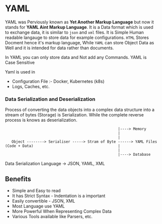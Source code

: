 # YAML
YAML was Perviously known as **Yet Another Markup Language** but now it stands for **YAML Aint Markup Language**. It is a Data format which is used to exchange data, it is similar to `json` and `xml` files. It is Simple Human readable langauge to store data for example configurations. `HTML` Stores Docment hence it's markup language, While `YAML` can store Object Data as Well and it is intended for data rather than documents.

In YAML you can only store data and Not add any Commands. 
YAML is Case Sensitive

Yaml is used in
- Configuration File :- Docker, Kubernetes (k8s)
- Logs, Caches, etc.

### Data Serialization and Deserialization
Process of converting the data objects into a complex data structure into a stream of bytes (Storage) is Serialization.
While the complete reverse process is knows as deserialization. 

```
                                                    |----> Memory
                                                    |
                                                    |
   Object --------> Serialiser -----> Stram of Byte ------> YAML Files
(Code + Data)                                       |
                                                    |
                                                    |----> Database
```
Data Serialization Language -> JSON, YAML, XML

## Benefits
- Simple and Easy to read
- It has Strict Syntax - Indentation is a important
- Easily convertible - JSON, XML
- Most Language use YAML
- More Powerful When Representing Complex Data 
- Various Tools available like Parsers, etc.



